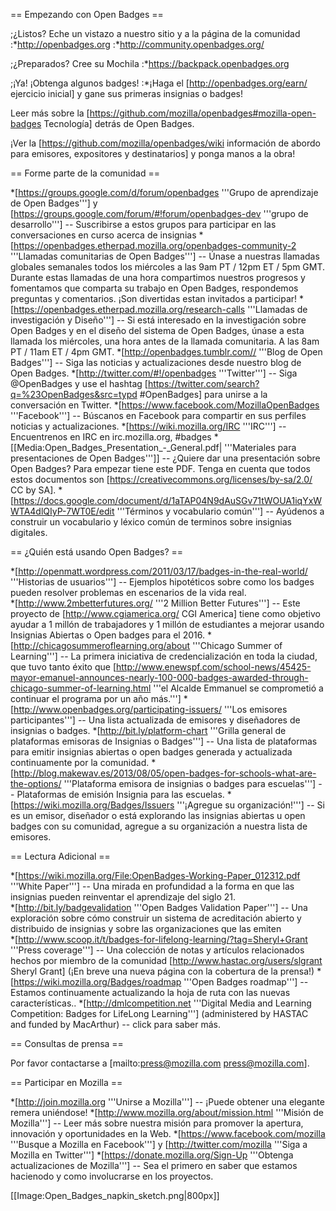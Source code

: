 <!--== Get started with Open Badges  ==-->
== Empezando con Open Badges ==
<!--;Ready? Check out our site and Community page
:*http://openbadges.org
:*http://community.openbadges.org/-->
;¿Listos? Eche un vistazo a nuestro sitio y a la página de la comunidad
:*http://openbadges.org
:*http://community.openbadges.org/

<!--;Set? Create your Backpack
:*https://backpack.openbadges.org-->
;¿Preparados? Cree su Mochila
:*https://backpack.openbadges.org

<!--;Go! Get some Badges!
:*Take the [http://openbadges.org/earn/ Badges 101 Quiz] and earn your first badge!-->
;¡Ya! ¡Obtenga algunos badges!
:*¡Haga el [http://openbadges.org/earn/  ejercicio inicial] y gane sus primeras insignias o badges!

<!--Read more about the [https://github.com/mozilla/openbadges#mozilla-open-badges Technology] behind Open Badges.-->
Leer más sobre la [https://github.com/mozilla/openbadges#mozilla-open-badges Tecnología] detrás de Open Badges.
<br>
<!--Find the [https://github.com/mozilla/openbadges/wiki Onboarding information for Issuers, Displayers and Earners] and get started!-->
¡Ver la [https://github.com/mozilla/openbadges/wiki información de abordo para emisores, expositores y destinatarios] y ponga manos a la obra!

<!--== Become part of the Community ==-->
== Forme parte de la comunidad ==

<!--*[https://groups.google.com/d/forum/openbadges '''Open Badges learning group'''] and [https://groups.google.com/forum/#!forum/openbadges-dev '''development group'''] -- Subscribe to these groups to take part in ongoing conversations about badges in the wild.
*[https://openbadges.etherpad.mozilla.org/openbadges-community-2 '''Open Badges Community Calls'''] -- Join our weekly global call every Wednesday at 9am PT / 12pm ET / 5pm GMT. During these hour-long calls we share our progress and encourage you to share your Open Badges work, questions, and comments. They're fun and we encourage you to come along!
*[https://openbadges.etherpad.mozilla.org/research-calls '''Open Badges Research & Design Calls'''] -- If you are interested in Open Badges Research and Badge System Design, join this call, held on Wednesdays in the hour before the Community Calls, at 8am PT / 11am ET / 4pm GMT.
*[http://openbadges.tumblr.com// '''Open Badges Blog'''] -- Follow our blog for Open Badges news and updates.
*[http://twitter.com/#!/openbadges '''Twitter'''] -- Follow @OpenBadges and use the [https://twitter.com/search?q=%23OpenBadges&src=typd #OpenBadges] hashtag to join the conversation on Twitter.
*[https://www.facebook.com/MozillaOpenBadges '''Facebook'''] -- Like us on Facebook for news and updates you can share with your networks.
*[https://wiki.mozilla.org/IRC '''IRC'''] -- Reach us on IRC at irc.mozilla.org, #badges
*[[Media:Open_Badges_Presentation_-_General.pdf‎| '''Open Badges presentation materials''']] -- Want to give an Open Badges presentation? To get you started, here's a PDF. Please note that all of these documents are [https://creativecommons.org/licenses/by-sa/2.0/ CC by SA].
*[https://docs.google.com/document/d/1aTAP04N9dAuSGv71tWOUA1iqYxWWTA4dlQIyP-7WT0E/edit '''Common badges terms and vocabulary'''] -- Help us to build a common lexicon of digital badge terms.-->
*[https://groups.google.com/d/forum/openbadges '''Grupo de aprendizaje de Open Badges'''] y [https://groups.google.com/forum/#!forum/openbadges-dev '''grupo de desarrollo'''] -- Suscribirse a estos grupos para participar en las conversaciones en curso acerca de insignias
*[https://openbadges.etherpad.mozilla.org/openbadges-community-2 '''Llamadas comunitarias de Open Badges'''] -- Únase a nuestras llamadas globales semanales todos los miércoles a las 9am PT / 12pm ET / 5pm GMT. Durante estas llamadas de una hora compartimos nuestros progresos y fomentamos que comparta su trabajo en Open Badges, respondemos preguntas y comentarios. ¡Son divertidas estan invitados a participar!
*[https://openbadges.etherpad.mozilla.org/research-calls '''Llamadas de investigación y Diseño'''] -- Si está interesado en la investigación sobre Open Badges y en el diseño del sistema de Open Badges, únase a esta llamada los miércoles, una hora antes de la llamada comunitaria. A las 8am PT / 11am ET / 4pm GMT.
*[http://openbadges.tumblr.com// '''Blog de Open Badges'''] -- Siga las noticias y actualizaciones desde nuestro blog de Open Badges.
*[http://twitter.com/#!/openbadges '''Twitter'''] -- Siga @OpenBadges y use el hashtag [https://twitter.com/search?q=%23OpenBadges&src=typd #OpenBadges] para unirse a la conversación en Twitter.
*[https://www.facebook.com/MozillaOpenBadges '''Facebook'''] -- Búscanos en Facebook para compartir en sus perfiles noticias y actualizaciones.
*[https://wiki.mozilla.org/IRC '''IRC'''] -- Encuentrenos en IRC en irc.mozilla.org, #badges
*[[Media:Open_Badges_Presentation_-_General.pdf‎| '''Materiales para presentaciones de Open Badges''']] -- ¿Quiere dar una presentación sobre Open Badges? Para empezar tiene este PDF. Tenga en cuenta que todos estos documentos son [https://creativecommons.org/licenses/by-sa/2.0/ CC by SA].
*[https://docs.google.com/document/d/1aTAP04N9dAuSGv71tWOUA1iqYxWWTA4dlQIyP-7WT0E/edit '''Términos y vocabulario común'''] -- Ayúdenos a construir un vocabulario y léxico común de terminos sobre insignias digitales.

<!--== Who is using Open Badges? ==-->
== ¿Quién está usando Open Badges? ==
<!--*[http://openmatt.wordpress.com/2011/03/17/badges-in-the-real-world/ '''User stories'''] -- Hypothetical examples of how badges can help solve problems in everyday scenarios.<br> 
*[http://www.2mbetterfutures.org/ '''2 Million Better Futures'''] -- This project from [http://www.cgiamerica.org/ CGI America] aims to help 1 million workers and 1 million students succeed using Open Badges by 2016.
*[http://chicagosummeroflearning.org/about '''Chicago Summer of Learning'''] -- The first citywide badging initiative, which was so successful that [http://www.enewspf.com/school-news/45425-mayor-emanuel-announces-nearly-100-000-badges-awarded-through-chicago-summer-of-learning.html '''Mayor Emmanuel committed to continuing the program next year.''']
*[http://www.openbadges.org/participating-issuers/ '''Participating Issuers'''] -- An updated list of badge issuers and designers.
*[http://bit.ly/platform-chart '''General Badge Issuing Platform Chart'''] -- A list of platforms for issuing open badges generated and continuously updated by the community.
*[http://blog.makewav.es/2013/08/05/open-badges-for-schools-what-are-the-options/ '''Badges for School Issuer Platforms'''] -- Badge issuing platforms for schools.
*[https://wiki.mozilla.org/Badges/Issuers '''Add your organization!'''] -- If you're issuing, designing or exploring open badges with your communities, add your organization to our list of issuers.-->

*[http://openmatt.wordpress.com/2011/03/17/badges-in-the-real-world/ '''Historias de usuarios'''] -- Ejemplos hipotéticos sobre como los badges pueden resolver problemas en escenarios de la vida real.<br> 
*[http://www.2mbetterfutures.org/ '''2 Million Better Futures'''] -- Este proyecto de [http://www.cgiamerica.org/ CGI America] tiene como objetivo ayudar a 1 millón de trabajadores y 1 millón de estudiantes a mejorar usando Insignias Abiertas o Open badges para el 2016.
*[http://chicagosummeroflearning.org/about '''Chicago Summer of Learning'''] -- La primera iniciativa de credencialización en toda la ciudad, que tuvo tanto éxito que [http://www.enewspf.com/school-news/45425-mayor-emanuel-announces-nearly-100-000-badges-awarded-through-chicago-summer-of-learning.html '''el Alcalde Emmanuel se comprometió a continuar el programa por un año más.''']
*[http://www.openbadges.org/participating-issuers/ '''Los emisores participantes'''] -- Una lista actualizada de emisores y diseñadores de insignias o badges.
*[http://bit.ly/platform-chart '''Grilla general de plataformas emisoras de Insignias o Badges'''] -- Una lista de plataformas para emitir insignias abiertas o open badges generada y actualizada continuamente por la comunidad.
*[http://blog.makewav.es/2013/08/05/open-badges-for-schools-what-are-the-options/ '''Plataforma emisora de insignias o badges para escuelas'''] -- Plataformas de emisión Insignia para las escuelas.
*[https://wiki.mozilla.org/Badges/Issuers '''¡Agregue su organización!'''] -- Si es un emisor, diseñador o está explorando las  insignias abiertas u open badges con su comunidad, agregue a su organización a nuestra lista de emisores.

<!--== Further Reading  ==-->
== Lectura Adicional ==

<!--*[https://wiki.mozilla.org/File:OpenBadges-Working-Paper_012312.pdf '''White Paper'''] -- An in-depth look at how badges can reinvent 21st century learning<br> 
*[http://bit.ly/badgevalidation '''Open Badges Validation Paper'''] -- An exploration of how to build an open and distributed accreditation system for badges and the organizations that issue them<br>
*[http://www.scoop.it/t/badges-for-lifelong-learning/?tag=Sheryl+Grant '''Press coverage'''] -- A collection of articles and related items from community member [http://www.hastac.org/users/slgrant Sheryl Grant] (new Press Coverage page coming soon!)
*[https://wiki.mozilla.org/Badges/roadmap '''Open Badges roadmap'''] -- We're continually updating the roadmap with new features.
*[http://dmlcompetition.net '''Digital Media and Learning Competition: Badges for LifeLong Learning'''] (administered by HASTAC and funded by MacArthur) -- click to learn more.-->

*[https://wiki.mozilla.org/File:OpenBadges-Working-Paper_012312.pdf '''White Paper'''] -- Una mirada en profundidad a la forma en que las insignias pueden reinventar el aprendizaje del siglo 21.<br> 
*[http://bit.ly/badgevalidation '''Open Badges Validation Paper'''] -- Una exploración sobre cómo construir un sistema de acreditación abierto y distribuido de insignias y sobre las organizaciones que las emiten<br>
*[http://www.scoop.it/t/badges-for-lifelong-learning/?tag=Sheryl+Grant '''Press coverage'''] -- Una colección de notas y artículos relacionados hechos por miembro de la comunidad [http://www.hastac.org/users/slgrant Sheryl Grant] (¡En breve una nueva página con la cobertura de la prensa!)
*[https://wiki.mozilla.org/Badges/roadmap '''Open Badges roadmap'''] -- Estamos continuamente actualizando la hoja de ruta con las nuevas características..
*[http://dmlcompetition.net '''Digital Media and Learning Competition: Badges for LifeLong Learning'''] (administered by HASTAC and funded by MacArthur) -- click para saber más.


<!--== Press Inquiries ==-->
== Consultas de prensa ==
<!--Please contact [mailto:press@mozilla.com press@mozilla.com].-->
Por favor contactarse a [mailto:press@mozilla.com press@mozilla.com].

<!--== Get involved with Mozilla  ==-->
== Participar en Mozilla ==
<!--*[http://join.mozilla.org '''Join Mozilla'''] -- you could get a snazzy t-shirt for joining!
*[http://www.mozilla.org/about/mission.html '''Mozilla's mission'''] -- Read more about our mission to promote openness, innovation & opportunity on the Web.
*[https://www.facebook.com/mozilla '''Like Mozilla on Facebook'''] and [http://twitter.com/mozilla '''Follow Mozilla on Twitter''']
*[https://donate.mozilla.org/Sign-Up '''Get updates from Mozilla'''] -- Be the first to know what we're doing and how you can get involved.-->

*[http://join.mozilla.org '''Unirse a  Mozilla'''] -- ¡Puede obtener una elegante remera uniéndose!
*[http://www.mozilla.org/about/mission.html '''Misión de Mozilla'''] -- Leer más sobre nuestra misión para promover la apertura, innovación y oportunidades en la Web.
*[https://www.facebook.com/mozilla '''Busque a Mozilla en Facebook'''] y [http://twitter.com/mozilla '''Siga a Mozilla en Twitter''']
*[https://donate.mozilla.org/Sign-Up '''Obtenga actualizaciones de Mozilla'''] -- Sea el primero en saber que estamos hacienodo y como involucrarse en los proyectos.

[[Image:Open_Badges_napkin_sketch.png|800px]]
